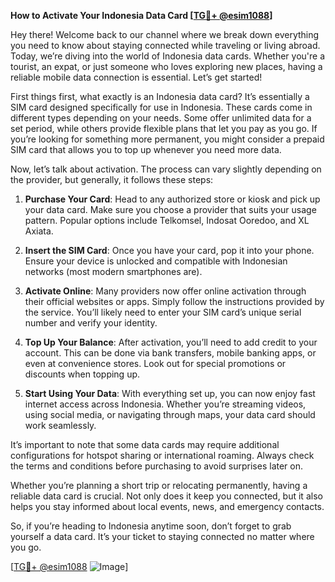 **How to Activate Your Indonesia Data Card [[TG💪+ @esim1088](https://t.me/s/esim1088)]**

Hey there! Welcome back to our channel where we break down everything you need to know about staying connected while traveling or living abroad. Today, we’re diving into the world of Indonesia data cards. Whether you're a tourist, an expat, or just someone who loves exploring new places, having a reliable mobile data connection is essential. Let’s get started!

First things first, what exactly is an Indonesia data card? It’s essentially a SIM card designed specifically for use in Indonesia. These cards come in different types depending on your needs. Some offer unlimited data for a set period, while others provide flexible plans that let you pay as you go. If you’re looking for something more permanent, you might consider a prepaid SIM card that allows you to top up whenever you need more data.

Now, let’s talk about activation. The process can vary slightly depending on the provider, but generally, it follows these steps:

1. **Purchase Your Card**: Head to any authorized store or kiosk and pick up your data card. Make sure you choose a provider that suits your usage pattern. Popular options include Telkomsel, Indosat Ooredoo, and XL Axiata.

2. **Insert the SIM Card**: Once you have your card, pop it into your phone. Ensure your device is unlocked and compatible with Indonesian networks (most modern smartphones are).

3. **Activate Online**: Many providers now offer online activation through their official websites or apps. Simply follow the instructions provided by the service. You’ll likely need to enter your SIM card’s unique serial number and verify your identity.

4. **Top Up Your Balance**: After activation, you’ll need to add credit to your account. This can be done via bank transfers, mobile banking apps, or even at convenience stores. Look out for special promotions or discounts when topping up.

5. **Start Using Your Data**: With everything set up, you can now enjoy fast internet access across Indonesia. Whether you’re streaming videos, using social media, or navigating through maps, your data card should work seamlessly.

It’s important to note that some data cards may require additional configurations for hotspot sharing or international roaming. Always check the terms and conditions before purchasing to avoid surprises later on.

Whether you’re planning a short trip or relocating permanently, having a reliable data card is crucial. Not only does it keep you connected, but it also helps you stay informed about local events, news, and emergency contacts.

So, if you’re heading to Indonesia anytime soon, don’t forget to grab yourself a data card. It’s your ticket to staying connected no matter where you go.

[[TG💪+ @esim1088](https://t.me/s/esim1088) ![Image](https://i.postimg.cc/Y0z9fWf4/image.png)]